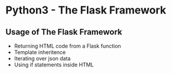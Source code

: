 # Python3 - The Flask Framework

## Usage of The Flask Framework
- Returning HTML code from a Flask function
- Template inheritence
- Iterating over json data
- Using if statements inside HTML